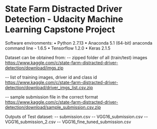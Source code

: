 # State Farm Distracted Driver Detection - Udacity Machine Learning Capstone Project

Software environments:
• Python 2.7.13 
• Anaconda 5.1 (64-bit) anaconda command line - 1.6.5
• Tensorflow 1.2.0
• Keras 2.1.5

Dataset can be obtained from: 
-- zipped folder of all (train/test) images
https://www.kaggle.com/c/state-farm-distracted-driver-detection/download/imgs.zip

-- list of training images, driver id and class id
https://www.kaggle.com/c/state-farm-distracted-driver-detection/download/driver_imgs_list.csv.zip

-- sample submission file in the correct format
https://www.kaggle.com/c/state-farm-distracted-driver-detection/download/sample_submission.csv.zip

Outputs of Test dataset:
   -- submission.csv
   -- VGG16_submission.csv
   -- VGG16_submission_2.csv
   -- VGG16_fine_tuned_submission.csv
